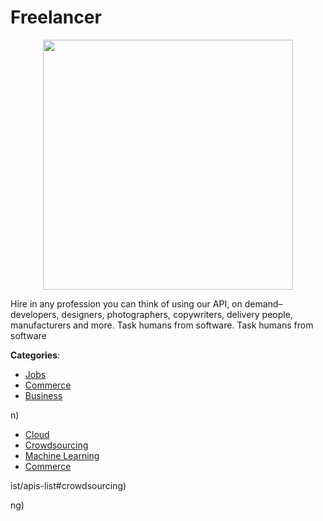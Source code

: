 # Freelancer
<p align="center">
    <img width="400" src="https://raw.githubusercontent.com/apis-list/apis-list/apis/freelancer/logo_256x256.png" />
</p>

Hire in any profession you can think of using our API, on demand–developers, designers, photographers, copywriters, delivery people, manufacturers and more.  Task humans from software. Task humans from software



**Categories**:
- [Jobs](https://github.com/apis-list/apis-list#jobs)
- [Commerce](https://github.com/apis-list/apis-list#commerce)
- [Business](https://github.com/apis-list/apis-list#business)



n)
- [Cloud](https://github.com/apis-list/apis-list#cloud)
- [Crowdsourcing](https://github.com/apis-list/apis-list#crowdsourcing)
- [Machine Learning](https://github.com/apis-list/apis-list#machine-learning)
- [Commerce](https://github.com/apis-list/apis-list#commerce)



ist/apis-list#crowdsourcing)



ng)



